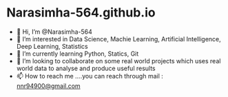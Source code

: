 # Narasimha-564.github.io
- 👋 Hi, I’m @Narasimha-564
- 👀 I’m interested in Data Science, Machie Learning, Artificial Intelligence, Deep Learning, Statistics
- 🌱 I’m currently learning Python, Statics, Git
- 💞️ I’m looking to collaborate on some real world projects which uses real world data to analyse and produce useful results
- 📫 How to reach me ....you can reach through mail : nnr94900@gmail.com

<!---
Narasimha-564/Narasimha-564 is a ✨ special ✨ repository because its `README.md` (this file) appears on your GitHub profile.
You can click the Preview link to take a look at your changes.
--->
